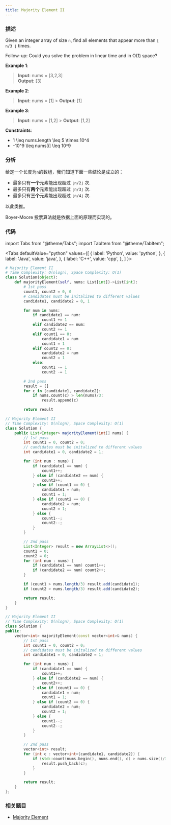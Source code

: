 ```yaml
---
title: Majority Element II
---
```


### 描述

Given an integer array of size `n`, find all elements that appear more than `⌊ n/3 ⌋` times.

Follow-up: Could you solve the problem in linear time and in O(1) space?

**Example 1**:

> **Input**: nums = [3,2,3]  
> **Output**: [3]

**Example 2**:

> **Input**: nums = [1] > **Output**: [1]

**Example 3**:

> **Input**: nums = [1,2] > **Output**: [1,2]

**Constraints**:

- 1 \leq nums.length \leq 5 \times 10^4
- -10^9 \leq nums[i] \leq 10^9

### 分析

给定一个长度为`n`的数组，我们知道下面一些结论是成立的：

- 最多只有**一个**元素能出现超过 `⌊n/2⌋` 次.
- 最多只有**两个**元素能出现超过 `⌊n/3⌋` 次.
- 最多只有**三个**元素能出现超过 `⌊n/4⌋` 次.

以此类推。

Boyer-Moore 投票算法就是依据上面的原理而实现的。

### 代码

import Tabs from "@theme/Tabs";
import TabItem from "@theme/TabItem";

<Tabs
defaultValue="python"
values={[
{ label: 'Python', value: 'python', },
{ label: 'Java', value: 'java', },
{ label: 'C++', value: 'cpp', },
]
}>
<TabItem value="python">

```python
# Majority Element II
# Time Complexity: O(nlogn), Space Complexity: O(1)
class Solution(object):
    def majorityElement(self, nums: List[int])->List[int]:
        # 1st pass
        count1, count2 = 0, 0
        # candidates must be initalized to different values
        candidate1, candidate2 = 0, 1

        for num in nums:
            if candidate1 == num:
                count1 += 1
            elif candidate2 == num:
                count2 += 1
            elif count1 == 0:
                candidate1 = num
                count1 = 1
            elif count2 == 0:
                candidate2 = num
                count2 = 1
            else:
                count1 -= 1
                count2 -= 1

        # 2nd pass
        result = []
        for c in [candidate1, candidate2]:
            if nums.count(c) > len(nums)/3:
                result.append(c)

        return result
```

</TabItem>
<TabItem value="java">

```java
// Majority Element II
// Time Complexity: O(nlogn), Space Complexity: O(1)
class Solution {
    public List<Integer> majorityElement(int[] nums) {
        // 1st pass
        int count1 = 0, count2 = 0;
        // candidates must be initalized to different values
        int candidate1 = 0, candidate2 = 1;

        for (int num : nums) {
            if (candidate1 == num) {
                count1++;
            } else if (candidate2 == num) {
                count2++;
            } else if (count1 == 0) {
                candidate1 = num;
                count1 = 1;
            } else if (count2 == 0) {
                candidate2 = num;
                count2 = 1;
            } else {
                count1--;
                count2--;
            }
        }

        // 2nd pass
        List<Integer> result = new ArrayList<>();
        count1 = 0;
        count2 = 0;
        for (int num : nums) {
            if (candidate1 == num) count1++;
            if (candidate2 == num) count2++;
        }

        if (count1 > nums.length/3) result.add(candidate1);
        if (count2 > nums.length/3) result.add(candidate2);

        return result;
    }
}
```

</TabItem>
<TabItem value="cpp">

```cpp
// Majority Element II
// Time Complexity: O(nlogn), Space Complexity: O(1)
class Solution {
public:
    vector<int> majorityElement(const vector<int>& nums) {
        // 1st pass
        int count1 = 0, count2 = 0;
        // candidates must be initalized to different values
        int candidate1 = 0, candidate2 = 1;

        for (int num : nums) {
            if (candidate1 == num) {
                count1++;
            } else if (candidate2 == num) {
                count2++;
            } else if (count1 == 0) {
                candidate1 = num;
                count1 = 1;
            } else if (count2 == 0) {
                candidate2 = num;
                count2 = 1;
            } else {
                count1--;
                count2--;
            }
        }

        // 2nd pass
        vector<int> result;
        for (int c : vector<int>{candidate1, candidate2}) {
            if (std::count(nums.begin(), nums.end(), c) > nums.size()/3) {
                result.push_back(c);
            }
        }

        return result;
    }
};
```

</TabItem>
</Tabs>

### 相关题目

- [Majority Element](majority-element.md)

